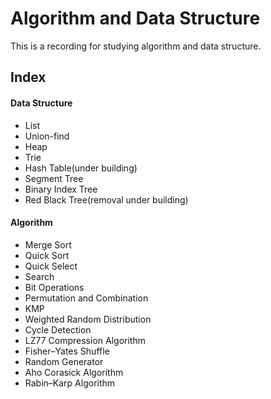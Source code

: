 # Algorithm and Data Structure

This is a recording for studying algorithm and data structure.

## Index
#### Data Structure
- List
- Union-find
- Heap
- Trie
- Hash Table(under building)
- Segment Tree
- Binary Index Tree
- Red Black Tree(removal under building)

#### Algorithm
- Merge Sort
- Quick Sort
- Quick Select
- Search
- Bit Operations
- Permutation and Combination
- KMP
- Weighted Random Distribution
- Cycle Detection
- LZ77 Compression Algorithm
- Fisher–Yates Shuffle
- Random Generator
- Aho Corasick Algorithm
- Rabin–Karp Algorithm
